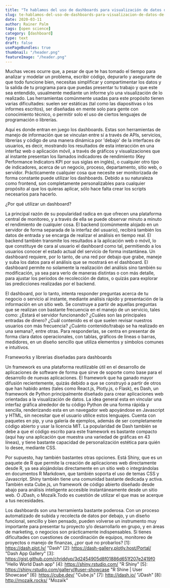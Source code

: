 ```yaml
---
title: "Te hablamos del uso de dashboards para visualización de datos de tu próximo proyecto"
slug: te-hablamos-del-uso-de-dashboards-para-visualizacion-de-datos-de-tu-proximo-proyecto
date: 2020-03-11
author: Rainer Palm
tags: [open science]
category: [dashboard]
type: text
draft: false
usePageBundles: true
thumbnail: "/header.png"
featureImage: "/header.png"
---
```



<!-- # Te hablamos del uso de dashboards para visualización de datos de tu próximo proyecto -->
<!-- **Por Rainer Palm** -->



Muchas veces ocurre que, a pesar de que te has tomado el tiempo para analizar y modelar un problema, escribir código, depurarlo y asegurarte de que todo funcione bien, necesitas simplificar y compartimentar los datos y la salida de tu programa para que puedas presentar tu trabajo y que este sea entendido, usualmente mediante un informe y/o una visualización de lo realizado. Las herramientas comúnmente usadas para este propósito tienen varias dificultades: suelen ser estáticas (tal como las diapositivas o los informes escritos), ser diseñadas en mente solo para gente con conocimiento técnico, o permitir solo el uso de ciertos lenguajes de programación o librerías.

<!-- TEASER_END -->

Aquí es donde entran en juego los dashboards. Estas son herramientas de manejo de información que se vinculan entre sí a través de APIs, servicios, librerías y código de una manera dinámica por 'debajo' de la interfaces de usuarios, es decir, mostrando los resultados de esta interacción en una interfaz web o aplicación móvil, a través de gráficos y visualizaciones que al instante presentan los llamados indicadores de rendimiento (Key Performance Indicators KPI por sus siglas en inglés), o cualquier otro tipo de indicadores, acerca de un negocio, proceso, departamento, sitio web, o servidor. Prácticamente cualquier cosa que necesite ser monitorizada de forma constante puede utilizar los dashboards. Debido a su naturaleza como frontend, son completamente personalizables para cualquier propósito al que los quieras aplicar, sólo hace falta crear los scripts necesarios para hacerlo.

¿Por qué utilizar un dashboard?

La principal razón de su popularidad radica en que ofrecen una plataforma central de monitoreo, y a través de ella se puede observar minuto a minuto el rendimiento de cualquier cosa. El backend (comúnmente alojado en un servidor de forma separada de la interfaz del usuario), recibirá también los datos de entrada y se encarga de realizar el análisis en tiempo real. El backend también transmite los resultados a la aplicación web o móvil, lo que constituye de cara al usuario el dashboard como tal, permitiendo a los usuarios conocer el estado actual del servicio de forma instantánea. Un dashboard requiere, por lo tanto, de una red por debajo que grabe, maneje y suba los datos para el análisis que se mostrará en el dashboard. El dashboard permite no solamente la realización del análisis sino también su modificación, ya sea para verlo de maneras distintas o con más detalle, para ajustar los periodos de recolección de datos, o quizás para explorar las predicciones realizadas por el backend.

El dashboard, por lo tanto, intenta responder preguntas acerca de tu negocio o servicio al instante, mediante análisis rápido y presentación de la información en un sitio web. Se construye a partir de aquellas preguntas que se realizan con bastante frecuencia en el manejo de un servicio, tales como: ¿Estará el servidor funcionando? ¿Cuáles son las principales entradas de dinero? ¿Cuál contenido es el que suelen revisar nuestros usuarios con más frecuencia? ¿Cuánto contenido/trabajo se ha realizado en una semana?, entre otras. Para responderlas, se centra en presentar de forma clara datos operacionales, con tablas, gráficos de líneas o barras, medidores, en un diseño sencillo que utiliza elementos y símbolos comunes e intuitivos.

Frameworks y librerias diseñadas para dashboards

Un framework es una plataforma reutilizable útil en el desarrollo de aplicaciones de software de forma que sirve de soporte como base para el desarrollo de nuevas aplicaciones. El framework que ha ganado mayor difusión recientemente, quizás debido a que se construyó a partir de otros que han habido antes (tales como React.js, Plotly.js, o Flask), es Dash, un framework de Python principalmente diseñado para crear aplicaciones web orientadas a la visualización de datos. La idea general esta en vincular una interfaz gráfica alrededor de tu código Python de una forma rápida y sencilla, renderizando esta en un navegador web apoyándose en Javascript y HTML, sin necesitar que el usuario utilice estos lenguajes. Cuenta con paquetes en pip, y una galería de ejemplos, además de ser completamente código abierto y usar la licencia MIT. La popularidad de Dash también se debe a que el código escrito para este framework es bastante compacto (aquí hay una aplicación que muestra una variedad de gráficas en 43 líneas), y tiene bastante capacidad de personalización estética para quién lo desee, mediante CSS.

Por supuesto, hay también bastantes otras opciones. Está Shiny, que es un paquete de R que permite la creación de aplicaciones web directamente desde R, ya sea alojándolas directamente en un sitio web o integrándolas en documentos R Markdown, que también soporta el uso de temas CSS y Javascript. Shiny también tiene una comunidad bastante dedicada y activa. También esta Cube.js, un framework de código abierto diseñado desde abajo para análisis inteligente accesible instantáneamente desde un sitio web. O JDash, o Mozaïk.Todo es cuestión de utilizar el que mas se acerque a tus necesidades.

Los dashboards son una herramienta bastante poderosa. Con un proceso automatizado de subida y recolecta de datos por debajo, y un diseño funcional, sencillo y bien pensado, pueden volverse un instrumento muy importante para presentar tu proyecto y/o desarrollarlo en grupo, y en áreas de marketing, o negocios son prácticamente indispensables. Si tienes dificultades con cuestiones de coordinación de equipos, monitoreo de proyectos o manejo de finanzas, ¿por qué no probarlos?
\[1\]: https://dash.plot.ly/ "Dash"
\[2\]: https://dash-gallery.plotly.host/Portal/ "Dash App Gallery"
\[3\]: https://gist.github.com/chriddyp/3d2454905d8f01886d651f207e2419f0 "Hello World Dash app"
\[4\]: https://shiny.rstudio.com/ "R Shiny"
\[5\]: https://shiny.rstudio.com/gallery/#user-showcase "R Shine | User Showcase"
\[6\]: https://cube.dev/ "Cube.js"
\[7\]: http://jdash.io/ "JDash"
\[8\]: http://mozaik.rocks/ "Mozaïk"
